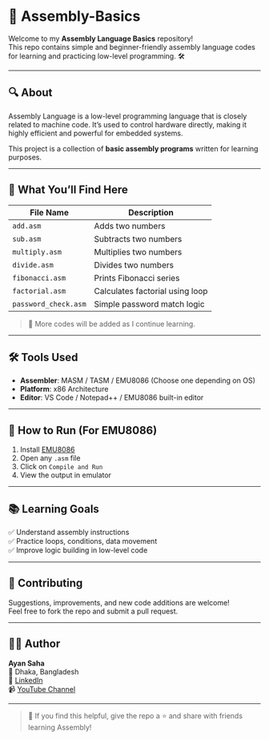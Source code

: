   # 🧠 Assembly-Basics 

Welcome to my **Assembly Language Basics** repository!  
This repo contains simple and beginner-friendly assembly language codes for learning and practicing low-level programming. 🛠️

---

## 🔍 About

Assembly Language is a low-level programming language that is closely related to machine code. It’s used to control hardware directly, making it highly efficient and powerful for embedded systems.

This project is a collection of **basic assembly programs** written for learning purposes.

---

## 📂 What You’ll Find Here

| File Name              | Description                        |
|------------------------|------------------------------------|
| `add.asm`              | Adds two numbers                   |
| `sub.asm`              | Subtracts two numbers              |
| `multiply.asm`         | Multiplies two numbers             |
| `divide.asm`           | Divides two numbers                |
| `fibonacci.asm`        | Prints Fibonacci series            |
| `factorial.asm`        | Calculates factorial using loop    |
| `password_check.asm`   | Simple password match logic        |

> 🧪 More codes will be added as I continue learning.

---

## 🛠️ Tools Used

- **Assembler**: MASM / TASM / EMU8086 (Choose one depending on OS)
- **Platform**: x86 Architecture
- **Editor**: VS Code / Notepad++ / EMU8086 built-in editor

---

## 🚀 How to Run (For EMU8086)

1. Install [EMU8086](https://emu8086-microprocessor-emulator.software.informer.com/)
2. Open any `.asm` file
3. Click on `Compile and Run`
4. View the output in emulator

---

## 📚 Learning Goals

✅ Understand assembly instructions  
✅ Practice loops, conditions, data movement  
✅ Improve logic building in low-level code  

---

## 🤝 Contributing

Suggestions, improvements, and new code additions are welcome!  
Feel free to fork the repo and submit a pull request.

---

## 🙋‍♂️ Author

**Ayan Saha**  
📍 Dhaka, Bangladesh  
🔗 [LinkedIn](https://www.linkedin.com/in/ayan-saha-571794291)  
📹 [YouTube Channel](https://youtube.com/@education_research_center?si=bKmY6MXKNyviI1BU)

---

> 🌟 If you find this helpful, give the repo a ⭐ and share with friends learning Assembly!
